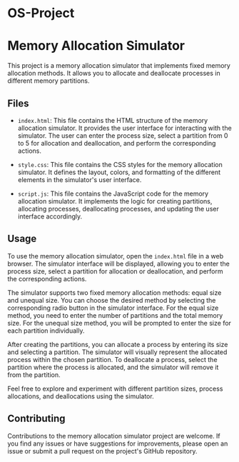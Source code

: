 # OS-Project

# Memory Allocation Simulator

This project is a memory allocation simulator that implements fixed memory allocation methods. It allows you to allocate and deallocate processes in different memory partitions.

## Files

- `index.html`: This file contains the HTML structure of the memory allocation simulator. It provides the user interface for interacting with the simulator. The user can enter the process size, select a partition from 0 to 5 for allocation and deallocation, and perform the corresponding actions.

- `style.css`: This file contains the CSS styles for the memory allocation simulator. It defines the layout, colors, and formatting of the different elements in the simulator's user interface.

- `script.js`: This file contains the JavaScript code for the memory allocation simulator. It implements the logic for creating partitions, allocating processes, deallocating processes, and updating the user interface accordingly.

## Usage

To use the memory allocation simulator, open the `index.html` file in a web browser. The simulator interface will be displayed, allowing you to enter the process size, select a partition for allocation or deallocation, and perform the corresponding actions.

The simulator supports two fixed memory allocation methods: equal size and unequal size. You can choose the desired method by selecting the corresponding radio button in the simulator interface. For the equal size method, you need to enter the number of partitions and the total memory size. For the unequal size method, you will be prompted to enter the size for each partition individually.

After creating the partitions, you can allocate a process by entering its size and selecting a partition. The simulator will visually represent the allocated process within the chosen partition. To deallocate a process, select the partition where the process is allocated, and the simulator will remove it from the partition.

Feel free to explore and experiment with different partition sizes, process allocations, and deallocations using the simulator.

## Contributing

Contributions to the memory allocation simulator project are welcome. If you find any issues or have suggestions for improvements, please open an issue or submit a pull request on the project's GitHub repository.
